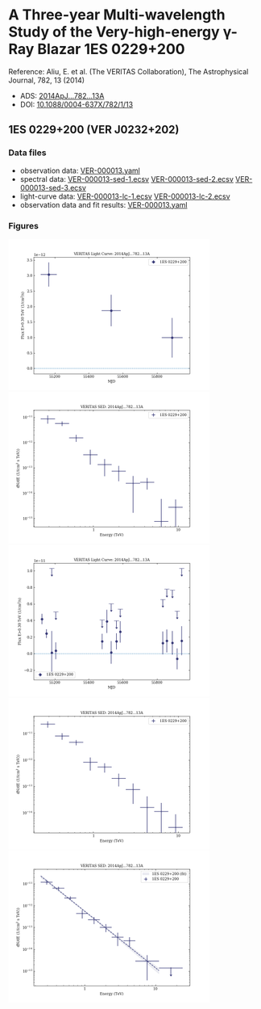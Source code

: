 # A Three-year Multi-wavelength Study of the Very-high-energy γ-Ray Blazar 1ES 0229+200

Reference:
Aliu, E. et al. (The VERITAS Collaboration), The Astrophysical Journal, 782, 13 (2014)

- ADS: [2014ApJ...782...13A](http://adsabs.harvard.edu/abs/2014ApJ...782...13A)
- DOI: [10.1088/0004-637X/782/1/13](https://doi.org/10.1088/0004-637X/782/1/13)

## 1ES 0229+200 (VER J0232+202)
### Data files

- observation data: [VER-000013.yaml](VER-000013.yaml)  
- spectral data: [VER-000013-sed-1.ecsv](VER-000013-sed-1.ecsv)  [VER-000013-sed-2.ecsv](VER-000013-sed-2.ecsv)  [VER-000013-sed-3.ecsv](VER-000013-sed-3.ecsv)  
- light-curve data: [VER-000013-lc-1.ecsv](VER-000013-lc-1.ecsv)  [VER-000013-lc-2.ecsv](VER-000013-lc-2.ecsv)  
- observation data and fit results: [VER-000013.yaml](VER-000013.yaml)  


### Figures

<img src="figures/2014ApJ...782...13A-VER-13-1-lc.png" alt="drawing" width="400"/>
<img src="figures/2014ApJ...782...13A-VER-13-3-sed.png" alt="drawing" width="400"/>
<img src="figures/2014ApJ...782...13A-VER-13-2-lc.png" alt="drawing" width="400"/>
<img src="figures/2014ApJ...782...13A-VER-13-2-sed.png" alt="drawing" width="400"/>
<img src="figures/2014ApJ...782...13A-VER-13-1-sed.png" alt="drawing" width="400"/>



